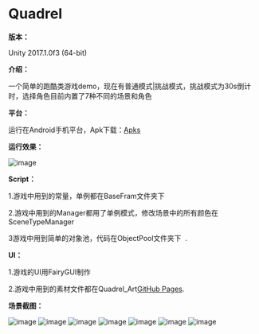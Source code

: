 # Quadrel 

**版本：**  

Unity 2017.1.0f3 (64-bit)  

**介绍：**  

一个简单的跑酷类游戏demo，现在有普通模式|挑战模式，挑战模式为30s倒计时，选择角色目前内置了7种不同的场景和角色  

**平台：**  

运行在Android手机平台，Apk下载：[Apks](https://github.com/kurong00/Quadrel_Unity/blob/master/QUADREL.apk)


**运行效果：**

![image](https://github.com/kurong00/Quadrel_Unity/blob/master/Picture/normalGIF.gif )     




**Script：**  

1.游戏中用到的常量，单例都在BaseFram文件夹下  

2.游戏中用到的Manager都用了单例模式，修改场景中的所有颜色在SceneTypeManager  

3游戏中用到简单的对象池，代码在ObjectPool文件夹下  .






**UI：**  

1.游戏的UI用FairyGUI制作  

2.游戏中用到的素材文件都在Quadrel_Art[GitHub Pages](https://github.com/kurong00/Quadrel_Art).  



**场景截图：**  

![image](https://github.com/kurong00/Quadrel_Unity/blob/master/Picture/mushroom.PNG ) 
![image](https://github.com/kurong00/Quadrel_Unity/blob/master/Picture/cheese.PNG ) 
![image](https://github.com/kurong00/Quadrel_Unity/blob/master/Picture/block.PNG ) 
![image](https://github.com/kurong00/Quadrel_Unity/blob/master/Picture/sushi.PNG ) 
![image](https://github.com/kurong00/Quadrel_Unity/blob/master/Picture/cake.PNG ) 
![image](https://github.com/kurong00/Quadrel_Unity/blob/master/Picture/watermelon.PNG ) 
![image](https://github.com/kurong00/Quadrel_Unity/blob/master/Picture/bread.PNG ) 
